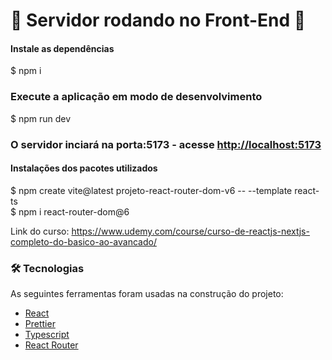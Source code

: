 # 🎲 Servidor rodando no Front-End 🎲

#### Instale as dependências
 $ npm i

### Execute a aplicação em modo de desenvolvimento
 $ npm run dev

### O servidor inciará na porta:5173 - acesse <http://localhost:5173>

#### Instalações dos pacotes utilizados
$ npm create vite@latest projeto-react-router-dom-v6 -- --template react-ts<br />
$ npm i react-router-dom@6

Link do curso: <https://www.udemy.com/course/curso-de-reactjs-nextjs-completo-do-basico-ao-avancado/>

### 🛠 Tecnologias

As seguintes ferramentas foram usadas na construção do projeto:

- [React](https://pt-br.reactjs.org/)
- [Prettier](https://prettier.io/)
- [Typescript](https://www.typescriptlang.org/)
- [React Router](https://v5.reactrouter.com/web/guides/quick-start/)
